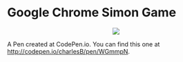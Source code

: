  Google Chrome Simon Game 
=======================

<p align="center">

  <img src="https://github.com/charlesBak/Google-Chrome-Simon-Gamejs/blob/master/img/simon1.JPG">
</p>


A Pen created at CodePen.io. You can find this one at http://codepen.io/charlesB/pen/WGmmpN.

 
